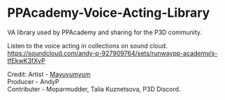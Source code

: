 # PPAcademy-Voice-Acting-Library
VA library used by PPAcademy and sharing for the P3D community.

Listen to the voice acting in collections on sound cloud.<br/>
https://soundcloud.com/andy-p-927909764/sets/runwaypp-academy/s-tfEkwK3fXyP

Credit:
Artist - <a href="https://www.fiverr.com/mayuyumyum">Mayuyumyum</a><br/>
Producer - AndyP<br/>
Contributer - Moparmudder, Talia Kuznetsova, P3D Discord.
